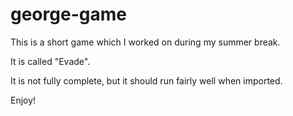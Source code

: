 # george-game

This is a short game which I worked on during my summer break.

It is called "Evade".

It is not fully complete, but it should run fairly well when imported.

Enjoy!
